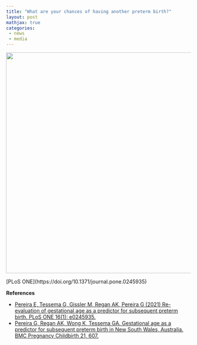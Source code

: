 ```yaml
---
title: "What are your chances of having another preterm birth?"
layout: post
mathjax: true
categories: 
 - news
 - media
---
```




<p align="center">
<img src="https://pereiralab.github.io/assets/pretermrecurrenceplos1.tif" width="600" height="600" />   
</p>
[PLoS ONE](https://doi.org/10.1371/journal.pone.0245935)
 

**References**
* [Pereira E, Tessema G, Gissler M, Regan AK, Pereira G (2021) Re-evaluation of gestational age as a predictor for subsequent preterm birth. PLoS ONE 16(1): e0245935.](https://doi.org/10.1371/journal.pone.0245935)
* [Pereira G, Regan AK, Wong K, Tessema GA. Gestational age as a predictor for subsequent preterm birth in New South Wales, Australia. BMC Pregnancy Childbirth 21, 607.](https://doi.org/10.1186/s12884-021-04084-x)
